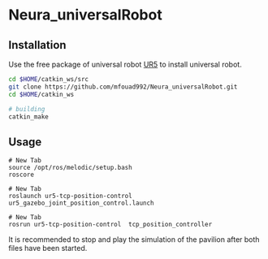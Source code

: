 # Neura_universalRobot



## Installation

Use the free package of universal robot [UR5](https://github.com/ros-industrial/universal_robot) to install universal robot.

```bash
cd $HOME/catkin_ws/src
git clone https://github.com/mfouad992/Neura_universalRobot.git
cd $HOME/catkin_ws

# building
catkin_make
```

## Usage

```
# New Tab
source /opt/ros/melodic/setup.bash
roscore

# New Tab
roslaunch ur5-tcp-position-control ur5_gazebo_joint_position_control.launch

# New Tab
rosrun ur5-tcp-position-control  tcp_position_controller

```
It is recommended to stop and play the simulation of the pavilion after both files have been started. 
